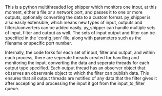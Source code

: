 This is a python multithreaded log shipper which monitors one input, at this moment, either a file or a network port,
and passes it to one or more outputs, optionally converting the data to a custom format. py_shipper is also easily 
extensible, which means new types of input, outputs and filters/converters can be added easily. py_shipper can handle multiple sets of input, filter and output as well. The sets of input output and filter can be specified in the
'config.json' file, along with parameters such as the filename or specific port number. 
  
  Internally, the code forks for each set of input, filter and output, and within each process, there are seperate 
threads created for handling and monitoring the input, converting the data and seperate threads for each output type specified. Each output thread has an observer object that observes an observanle object to which the filter can publish data. This ensures that all output threads are notified of any data that the filter gives it after accepting and processing the input it got from the input_to_filter queue. 

